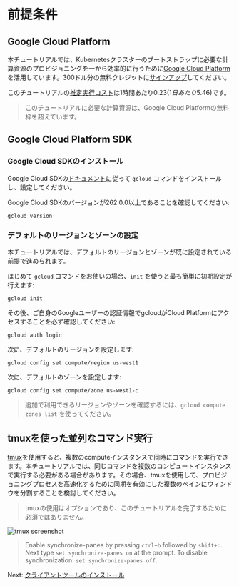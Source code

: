 # 前提条件

## Google Cloud Platform

本チュートリアルでは、Kubernetesクラスターのブートストラップに必要な計算資源のプロビジョニングを一から効率的に行うために[Google Cloud Platform](https://cloud.google.com/)を活用しています。300ドル分の無料クレジットに[サインアップ](https://cloud.google.com/free/)してください。

このチュートリアルの[推定実行コスト](https://cloud.google.com/products/calculator/#id=55663256-c384-449c-9306-e39893e23afb)は1時間あたり$0.23(1日あたり$5.46)です。

> このチュートリアルに必要な計算資源は、Google Cloud Platformの無料枠を超えています。

## Google Cloud Platform SDK

### Google Cloud SDKのインストール

Google Cloud SDKの[ドキュメント](https://cloud.google.com/sdk/)に従って `gcloud` コマンドをインストールし、設定してください。

Google Cloud SDKのバージョンが262.0.0以上であることを確認してください:

```
gcloud version
```

### デフォルトのリージョンとゾーンの設定

本チュートリアルでは、デフォルトのリージョンとゾーンが既に設定されている前提で進められます。

はじめて `gcloud` コマンドをお使いの場合、`init` を使うと最も簡単に初期設定が行えます:

```
gcloud init
```

その後、ご自身のGoogleユーザーの認証情報でgcloudがCloud Platformにアクセスすることを必ず確認してください:

```
gcloud auth login
```

次に、デフォルトのリージョンを設定します:

```
gcloud config set compute/region us-west1
```

次に、デフォルトのゾーンを設定します:

```
gcloud config set compute/zone us-west1-c
```

> 追加で利用できるリージョンやゾーンを確認するには、`gcloud compute zones list` を使ってください。

## tmuxを使った並列なコマンド実行

[tmux](https://github.com/tmux/tmux/wiki)を使用すると、複数のcomputeインスタンスで同時にコマンドを実行できます。本チュートリアルでは、同じコマンドを複数のコンピュートインスタンスで実行する必要がある場合があります。その場合、tmuxを使用して、プロビジョニングプロセスを高速化するために同期を有効にした複数のペインにウィンドウを分割することを検討してください。

> tmuxの使用はオプションであり、このチュートリアルを完了するために必須ではありません。

![tmux screenshot](images/tmux-screenshot.png)

> Enable synchronize-panes by pressing `ctrl+b` followed by `shift+:`. Next type `set synchronize-panes on` at the prompt. To disable synchronization: `set synchronize-panes off`.

Next: [クライアントツールのインストール](02-client-tools.md)
